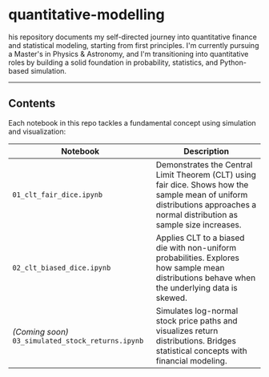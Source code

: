 # quantitative-modelling

his repository documents my self-directed journey into quantitative finance and statistical modeling, starting from first principles. I'm currently pursuing a Master's in Physics & Astronomy, and I'm transitioning into quantitative roles by building a solid foundation in probability, statistics, and Python-based simulation.

---

## Contents

Each notebook in this repo tackles a fundamental concept using simulation and visualization:

| Notebook | Description |
|----------|-------------|
| `01_clt_fair_dice.ipynb` | Demonstrates the Central Limit Theorem (CLT) using fair dice. Shows how the sample mean of uniform distributions approaches a normal distribution as sample size increases. |
| `02_clt_biased_dice.ipynb` | Applies CLT to a biased die with non-uniform probabilities. Explores how sample mean distributions behave when the underlying data is skewed. |
| *(Coming soon)* `03_simulated_stock_returns.ipynb` | Simulates log-normal stock price paths and visualizes return distributions. Bridges statistical concepts with financial modeling. |
